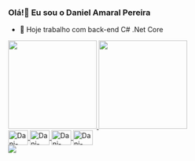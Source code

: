 ### Olá!👋 Eu sou o Daniel Amaral Pereira

- 🔭 Hoje trabalho com back-end C# .Net Core

<div>
  <a href="https://beacons.ai//danielcwbrs">
  <img height="180em" src="https://github-readme-stats.vercel.app/api?username=danielcwbrs&show_icons=true&theme=dark&include_all_commits=true&count_private=true"/>
  <img height="180em" src="https://github-readme-stats.vercel.app/api/top-langs/?username=danielcwbr&layout=compact&langs_count=16&theme=dark"/>
</div>
<div>
  <img align="center" alt="Dani-C#" height="30" width="40" src="https://cdn.jsdelivr.net/gh/devicons/devicon/icons/csharp/csharp-original.svg">
  <img align="center" alt="Dani-C#" height="30" width="40" src="https://cdn.jsdelivr.net/gh/devicons/devicon/icons/docker/docker-original.svg">
  <img align="center" alt="Dani-C#" height="30" width="40"  src="https://cdn.jsdelivr.net/gh/devicons/devicon/icons/java/java-original.svg" />
  <img align="center" alt="Dani-C#" height="30" width="40" src="https://cdn.jsdelivr.net/gh/devicons/devicon/icons/mysql/mysql-original.svg" />         
</div>
<div>
 <a href="https://www.linkedin.com/in/danielamaralpereira/" target="_blank"><img src="https://img.shields.io/badge/LinkedIn-0077B5?style=for-the-badge&logo=linkedin&logoColor=white" target="_blank"></a>
</div>
